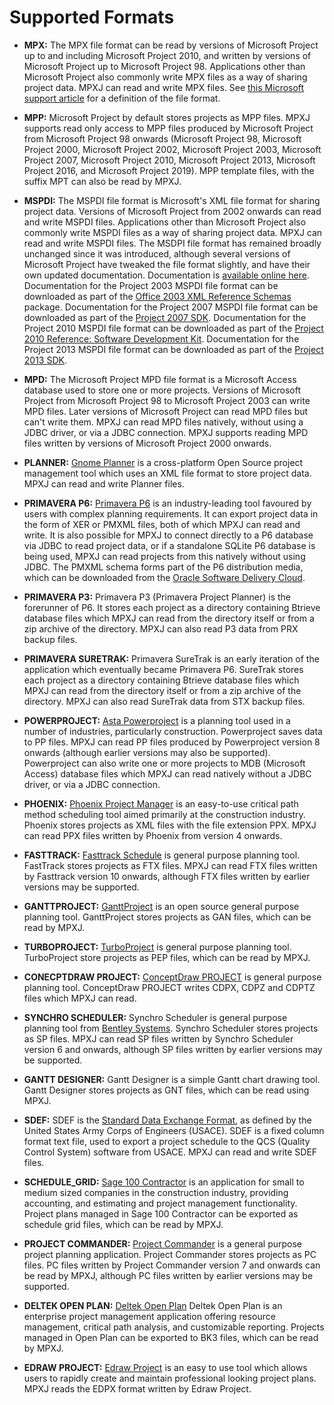 # Supported Formats

* **MPX:** The MPX file format can be read by versions of Microsoft
Project up to and including Microsoft Project 2010, and written by versions of
Microsoft Project up to Microsoft Project 98. Applications other than Microsoft
Project also commonly write MPX files as a way of sharing project data. MPXJ
can read and write MPX files.
See [this Microsoft support article](https://support.microsoft.com/en-gb/help/270139)
for a definition of the file format.

* **MPP:** Microsoft Project by default stores projects as MPP files.
MPXJ supports read only access to MPP files produced by Microsoft
Project from Microsoft Project 98 onwards (Microsoft Project 98, Microsoft
Project 2000, Microsoft  Project 2002, Microsoft Project 2003, Microsoft
Project 2007, Microsoft Project 2010, Microsoft Project 2013, Microsoft Project
2016, and Microsoft Project 2019). MPP template files, with the suffix MPT can
also be read by MPXJ.

* **MSPDI:** The MSPDI file format is Microsoft's XML file format for
sharing project data. Versions of Microsoft Project from 2002 onwards can read
and write MSPDI files.  Applications other than Microsoft Project also
commonly write MSPDI files as a way of sharing project data. 
MPXJ can read and write MSPDI files.
The MSDPI file format has remained
broadly unchanged since it was introduced, although several versions of
Microsoft Project have tweaked the file format slightly, and have their own
updated documentation.
Documentation is [available online here](https://docs.microsoft.com/en-us/office-project/xml-data-interchange/project-xml-data-interchange-schema-reference).
Documentation for the Project 2003 MSPDI file format can be downloaded as
part of the [Office 2003 XML Reference Schemas](https://www.microsoft.com/en-us/download/details.aspx?id=101) package.
Documentation for the Project 2007 MSPDI file format can be downloaded as part
of the [Project 2007 SDK](https://www.microsoft.com/en-us/download/details.aspx?id=2432). Documentation
for the Project 2010 MSPDI file format can be downloaded as part of the
[Project 2010 Reference: Software Development Kit](https://www.microsoft.com/en-us/download/details.aspx?id=15511).
Documentation for the Project 2013 MSPDI file format can be downloaded as part
of the [Project 2013 SDK](https://www.microsoft.com/en-us/download/details.aspx?id=30435).

* **MPD:** The Microsoft Project MPD file format is a Microsoft Access database
used to store one or more projects. Versions of
Microsoft Project from Microsoft Project 98 to Microsoft Project 2003 can write
MPD files. Later versions of Microsoft Project can read MPD files but can't
write them. MPXJ can read MPD files natively, without using a JDBC driver, or
via a JDBC connection. MPXJ supports reading MPD files written by versions of
Microsoft Project 2000 onwards.

* **PLANNER:** [Gnome Planner](https://wiki.gnome.org/Apps/Planner)
is a cross-platform Open Source project management tool which uses an XML file
format to store project data. MPXJ can read and write Planner files.

* **PRIMAVERA P6:** [Primavera P6](https://www.oracle.com/uk/construction-engineering/primavera-p6/)
is an industry-leading tool favoured by users with complex planning
requirements. It can export project data in the form of XER or PMXML files,
both of which MPXJ can read and write. It is also possible for MPXJ to connect
directly to a P6 database via JDBC to read project data, or if a standalone
SQLite P6 database is being used, MPXJ can read projects from this natively
without using JDBC. The PMXML schema forms part of the P6 distribution media,
which can be downloaded from the
[Oracle Software Delivery Cloud](https://edelivery.oracle.com/).

* **PRIMAVERA P3:** Primavera P3 (Primavera Project Planner) is the forerunner
of P6. It stores each project as a directory containing Btrieve database files
which MPXJ can read from the directory itself or from a zip archive of the
directory. MPXJ can also read P3 data from PRX backup files.

* **PRIMAVERA SURETRAK:** Primavera SureTrak is an early iteration of the
application which eventually became Primavera P6. SureTrak stores each project
as a directory containing Btrieve database files which MPXJ can read from the
directory itself or from a zip archive of the directory. MPXJ can also read
SureTrak data from STX backup files.

* **POWERPROJECT:** [Asta Powerproject](https://elecosoft.com/products/asta/asta-powerproject/)
is a planning tool used in a number of industries, particularly construction.
Powerproject saves data to PP files. MPXJ can read PP files produced by
Powerproject version 8 onwards (although earlier versions may also be
supported). Powerproject can also write one or more projects to MDB
(Microsoft Access) database files which MPXJ can read natively without a JDBC
driver, or via a JDBC connection.

* **PHOENIX:** [Phoenix Project Manager](https://www.phoenixcpm.com/)
is an easy-to-use critical path method scheduling tool aimed primarily at the
construction industry. Phoenix stores projects as XML files with the file
extension PPX. MPXJ can read PPX files written by Phoenix from version 4
onwards.

* **FASTTRACK:** [Fasttrack Schedule](https://www.aecsoftware.com/)
is general purpose planning tool. FastTrack stores projects as FTX files. MPXJ
can read FTX files written by Fasttrack version 10 onwards, although FTX files
written by earlier versions may be supported.

* **GANTTPROJECT:** [GanttProject](https://github.com/bardsoftware/ganttproject/releases)
is an open source general purpose planning tool. GanttProject stores projects
as GAN files, which can be read by MPXJ.

* **TURBOPROJECT:** [TurboProject](https://www.turbocad.com/turboproject/turboproject.html)
is general purpose planning tool. TurboProject store projects as PEP files,
which can be read by MPXJ.

* **CONECPTDRAW PROJECT:** [ConceptDraw PROJECT](https://www.conceptdraw.com/products/project-management-software)
is general purpose planning tool. ConceptDraw PROJECT writes CDPX, CDPZ and
CDPTZ files which MPXJ can read.

* **SYNCHRO SCHEDULER:** Synchro Scheduler is general purpose planning tool
from [Bentley Systems](https://www.bentley.com/).
Synchro Scheduler stores projects as SP files. MPXJ can read SP files written
by Synchro Scheduler version 6 and onwards, although SP files written by earlier
versions may be supported.

* **GANTT DESIGNER:** Gantt Designer is a simple Gantt chart drawing tool. Gantt
Designer stores projects as GNT files, which can be read using MPXJ.

* **SDEF:** SDEF is the [Standard Data Exchange Format](https://www.publications.usace.army.mil/Portals/76/Publications/EngineerRegulations/ER_1-1-11.pdf),
as defined by the United States Army Corps of Engineers (USACE). SDEF is a fixed
column format text file, used to export a project schedule to the QCS
(Quality Control System) software from USACE. MPXJ can read and write SDEF
files.

* **SCHEDULE_GRID:** [Sage 100 Contractor](https://www.sage.com/en-us/products/sage-100-contractor/)
is an application for small to medium sized companies in the construction
industry, providing accounting, and estimating and project management
functionality. Project plans managed in Sage 100 Contractor can be exported as
schedule grid files, which can be read by MPXJ.

* **PROJECT COMMANDER:** [Project Commander](http://projectcommander.co.uk/pmschome/homepage.html)
is a general purpose project planning application. Project Commander stores
projects as PC files. PC files written by Project Commander version 7 and
onwards can be read by MPXJ, although PC files written by earlier versions may
be supported.

* **DELTEK OPEN PLAN:** [Deltek Open Plan](https://www.deltek.com/en/project-and-portfolio-management/open-plan)
Deltek Open Plan is an enterprise project management application offering
resource management, critical path analysis, and customizable reporting.
Projects managed in Open Plan can be exported to BK3 files, which can be read
by MPXJ.

* **EDRAW PROJECT:** [Edraw Project](https://www.edrawsoft.com/edraw-project/)
is an easy to use tool which allows users to rapidly create and
maintain professional looking project plans. MPXJ reads the EDPX format
written by Edraw Project.
